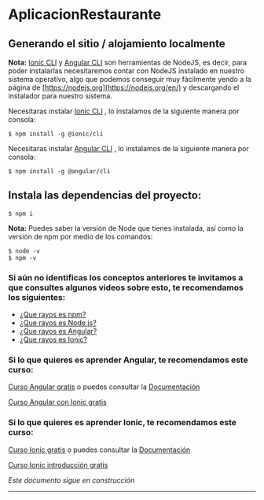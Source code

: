 # AplicacionRestaurante


## Generando el sitio / alojamiento localmente

**Nota:** [Ionic CLI](https://ionicframework.com/docs/intro/cli) y [Angular CLI](https://angular.io/cli) son  herramientas de NodeJS, es decir, para poder instalarlas necesitaremos contar con NodeJS instalado en nuestro sistema operativo, algo que podemos conseguir muy fácilmente yendo a la página de [https://nodejs.org](https://nodejs.org/en/) y descargando el instalador para nuestro sistema. 

Necesitaras instalar [Ionic CLI](https://ionicframework.com/docs/intro/cli) , lo instalamos de la siguiente manera por consola:

```shell
$ npm install -g @ionic/cli
```

Necesitaras instalar [Angular CLI](https://angular.io/cli) , lo instalamos de la siguiente manera por consola:

```shell
$ npm install -g @angular/cli
```

## Instala las dependencias del proyecto:

```shell
$ npm i
```

**Nota:** Puedes saber la versión de Node que tienes instalada, así como la versión de npm por medio de los comandos:

```shell
$ node -v
$ npm -v
```

### Si aún no identificas los conceptos anteriores te invitamos a que consultes algunos videos sobre esto, te recomendamos los siguientes:

- [¿Que rayos es npm?](https://www.youtube.com/watch?v=4aNA8ZHihFE)
- [¿Que rayos es Node.js?](https://www.youtube.com/watch?v=VfwYTbevMPA)
- [¿Que rayos es Angular?](https://www.youtube.com/watch?v=0IxXZPJA3mU)
- [¿Que rayos es Ionic?](https://www.youtube.com/watch?v=qGKjFwy8IS0)

### Si lo que quieres es aprender Angular, te recomendamos este curso:

[Curso Angular gratis](https://youtu.be/6741ceWzsKQ) o puedes consultar la [Documentación](https://angular.io/guide/what-is-angular)

[Curso Angular con Ionic gratis](https://www.youtube.com/playlist?list=PLCKuOXG0bPi3Lu9H37opHqrYliemUBZQc) 

### Si lo que quieres es aprender Ionic, te recomendamos este curso:

[Curso Ionic gratis](https://www.youtube.com/playlist?list=PLCKuOXG0bPi2EGYmUq7eidFV8A95xTjEx) o puedes consultar la [Documentación](https://ionicframework.com/docs)

[Curso Ionic introducción gratis](https://www.youtube.com/playlist?list=PLCKuOXG0bPi2n0xRaj64L3zx7jTemD2Sb)



*Este documento sigue en construcción*

***